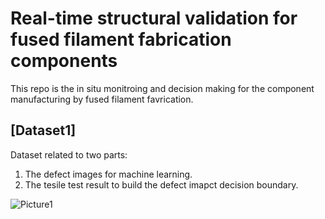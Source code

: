 # Real-time structural validation for fused filament fabrication components

This repo is the in situ monitroing and decision making for the component manufacturing by fused filament favrication.

## [Dataset1]
Dataset related to two parts:
1. The defect images for machine learning.
2. The tesile test result to build the defect imapct decision boundary. 

![Picture1](https://user-images.githubusercontent.com/48246423/181368804-fdca520e-94ce-4fc9-8c4e-db4f4474af1d.png)

